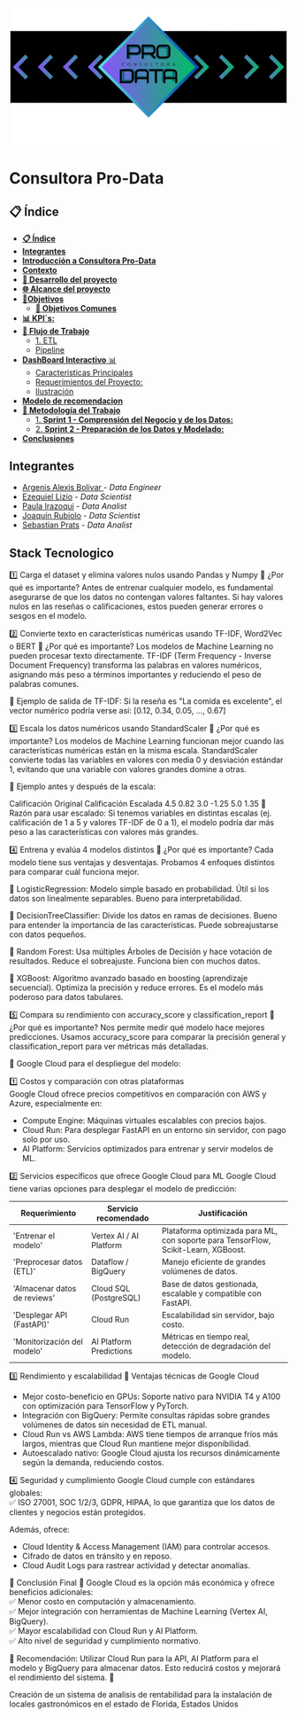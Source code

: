 <p align="center">
  <img src="Imagenes-readme/Pro-data banner.png" alt="banner" width="500">
</p>

# Consultora Pro-Data

## **📋 Índice**

- [**📋 Índice**](#índice)
- [**Integrantes**](#integrantes)
- [**Introducción a Consultora Pro-Data**](#introducción-a-Pro-Data)
- [**Contexto**](#contexto)
- [**🚀 Desarrollo del proyecto**](#desarrollo-del-proyecto)
- [**🌐 Alcance del proyecto**](#alcance-del-proyecto)
- [**🎯Objetivos**](#objetivos)
  - [**🌟 Objetivos Comunes**](#objetivos-comunes)
- [**📊 KPI´s:**](#kpis)
- [**🔧 Flujo de Trabajo**](#flujo-de-trabajo)
  - [1. ETL](#1-etl)
  - [Pipeline](#pipeline)
- [**DashBoard Interactivo** 📊](#dashboard-interactivo-de-restaurantes-en-florida-)
  - [Caracteristicas Principales](#caracteristicas-principales)
  - [Requerimientos del Proyecto:](#requerimientos-del-proyecto)
  - [Ilustración](#ilustración)
- [**Modelo de recomendacion**](#modelo-de-recomendacion)
- [**🔧 Metodología del Trabajo**](#-metodología-del-trabajo)
  - [1. **Sprint 1 - Comprensión del Negocio y de los Datos:**](#1-sprint-1---comprensión-del-negocio-y-de-los-datos)
  - [2. **Sprint 2 - Preparación de los Datos y Modelado:**](#2-sprint-2---preparación-de-los-datos-y-modelado)
- [**Conclusiones**](#conclusiones)


## **Integrantes**

- [Argenis Alexis Bolivar ](https://github.com/) - *Data Engineer*
- [Ezequiel Lizio](https://github.com/) - *Data Scientist*
- [Paula Irazoqui](https://github.com/) - *Data Analist*
- [Joaquín Rubiolo](https://github.com/joarubiolo) - *Data Scientist*
- [Sebastian Prats](https://github.com/) - *Data Analist*


## **Stack Tecnologico**

1️⃣ Carga el dataset y elimina valores nulos usando Pandas y Numpy
    📌 ¿Por qué es importante?
    Antes de entrenar cualquier modelo, es fundamental asegurarse de que los datos no contengan valores faltantes. Si hay valores nulos en las reseñas o calificaciones, estos pueden generar errores o sesgos en el modelo.

2️⃣ Convierte texto en características numéricas usando TF-IDF, Word2Vec o BERT
    📌 ¿Por qué es importante?
    Los modelos de Machine Learning no pueden procesar texto directamente. TF-IDF (Term Frequency - Inverse Document Frequency) transforma las palabras en valores numéricos, asignando más peso a términos importantes y reduciendo el peso de palabras comunes.

  🔹 Ejemplo de salida de TF-IDF:
  Si la reseña es "La comida es excelente", el vector numérico podría verse así: [0.12, 0.34, 0.05, ..., 0.67]

3️⃣ Escala los datos numéricos usando StandardScaler
  📌 ¿Por qué es importante?
  Los modelos de Machine Learning funcionan mejor cuando las características numéricas están en la misma escala. StandardScaler convierte todas las variables en valores con media 0 y desviación estándar 1, evitando que una variable con valores grandes domine a otras.

🔹 Ejemplo antes y después de la escala:

Calificación Original	Calificación Escalada
    4.5	                    0.82
    3.0	                    -1.25
    5.0	                    1.35
    🔹 Razón para usar escalado:
    Si tenemos variables en distintas escalas (ej. calificación de 1 a 5 y valores TF-IDF de 0 a 1), el modelo podría dar más peso a las características con valores más grandes.

4️⃣ Entrena y evalúa 4 modelos distintos
  📌 ¿Por qué es importante?
  Cada modelo tiene sus ventajas y desventajas. Probamos 4 enfoques distintos para comparar cuál funciona mejor.

  📌 LogisticRegression:
  Modelo simple basado en probabilidad.
  Útil si los datos son linealmente separables.
  Bueno para interpretabilidad.
  
  📌 DecisionTreeClassifier:
  Divide los datos en ramas de decisiones.
  Bueno para entender la importancia de las características.
  Puede sobreajustarse con datos pequeños.
  
  📌 Random Forest:
  Usa múltiples Árboles de Decisión y hace votación de resultados.
  Reduce el sobreajuste.
  Funciona bien con muchos datos.
  
  📌 XGBoost:
  Algoritmo avanzado basado en boosting (aprendizaje secuencial).
  Optimiza la precisión y reduce errores.
  Es el modelo más poderoso para datos tabulares.

  5️⃣ Compara su rendimiento con accuracy_score y classification_report
  📌 ¿Por qué es importante?
  Nos permite medir qué modelo hace mejores predicciones. Usamos accuracy_score para comparar la precisión general y classification_report para ver métricas más detalladas.

📌 Google Cloud para el despliegue del modelo:

  1️⃣ Costos y comparación con otras plataformas  
  Google Cloud ofrece precios competitivos en comparación con AWS y Azure, especialmente en:  
  - Compute Engine: Máquinas virtuales escalables con precios bajos.  
  - Cloud Run: Para desplegar FastAPI en un entorno sin servidor, con pago solo por uso.  
  - AI Platform: Servicios optimizados para entrenar y servir modelos de ML.   

  2️⃣ Servicios específicos que ofrece Google Cloud para ML
  Google Cloud tiene varias opciones para desplegar el modelo de predicción:  

  | Requerimiento               | Servicio recomendado    | Justificación                                                 |
  |-----------------------------|-------------------------|---------------------------------------------------------------|
  | 'Entrenar el modelo'        | Vertex AI / AI Platform | Plataforma optimizada para ML, con soporte para TensorFlow, Scikit-Learn, XGBoost. |
  | 'Preprocesar datos (ETL)'   | Dataflow / BigQuery     | Manejo eficiente de grandes volúmenes de datos.               |
  | 'Almacenar datos de reviews'| Cloud SQL (PostgreSQL)  | Base de datos gestionada, escalable y compatible con FastAPI. |
  | 'Desplegar API (FastAPI)'   | Cloud Run               | Escalabilidad sin servidor, bajo costo.                       |
  | 'Monitorización del modelo' | AI Platform Predictions | Métricas en tiempo real, detección de degradación del modelo. |

  3️⃣ Rendimiento y escalabilidad
  🔹 Ventajas técnicas de Google Cloud
  - Mejor costo-beneficio en GPUs: Soporte nativo para NVIDIA T4 y A100 con optimización para TensorFlow y PyTorch.  
  - Integración con BigQuery: Permite consultas rápidas sobre grandes volúmenes de datos sin necesidad de ETL manual.  
  - Cloud Run vs AWS Lambda: AWS tiene tiempos de arranque fríos más largos, mientras que Cloud Run mantiene mejor disponibilidad.  
  - Autoescalado nativo: Google Cloud ajusta los recursos dinámicamente según la demanda, reduciendo costos.  

  4️⃣ Seguridad y cumplimiento
  Google Cloud cumple con estándares globales:  
  ✅ ISO 27001, SOC 1/2/3, GDPR, HIPAA, lo que garantiza que los datos de clientes y negocios están protegidos.  

  Además, ofrece:  
  - Cloud Identity & Access Management (IAM) para controlar accesos.  
  - Cifrado de datos en tránsito y en reposo.  
  - Cloud Audit Logs para rastrear actividad y detectar anomalías.  

  📌 Conclusión Final
  🔹 Google Cloud es la opción más económica y ofrece beneficios adicionales:  
  ✅ Menor costo en computación y almacenamiento.  
  ✅ Mejor integración con herramientas de Machine Learning (Vertex AI, BigQuery).  
  ✅ Mayor escalabilidad con Cloud Run y AI Platform.  
  ✅ Alto nivel de seguridad y cumplimiento normativo.  

  📌 Recomendación: Utilizar Cloud Run para la API, AI Platform para el modelo y BigQuery para almacenar datos. Esto reducirá costos y mejorará el rendimiento del sistema. 🚀







Creación de un sistema de analisis de rentabilidad para la instalación de locales gastronómicos en el estado de Florida, Estados Unidos


